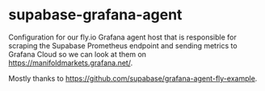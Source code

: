 # supabase-grafana-agent

Configuration for our fly.io Grafana agent host that is responsible for scraping
the Supabase Prometheus endpoint and sending metrics to Grafana Cloud so we can
look at them on https://manifoldmarkets.grafana.net/.

Mostly thanks to https://github.com/supabase/grafana-agent-fly-example.

